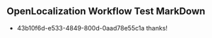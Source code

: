 ## OpenLocalization Workflow Test MarkDown
* 43b10f6d-e533-4849-800d-0aad78e55c1a 
thanks!<!--HONumber=Mar16_HO2-->
